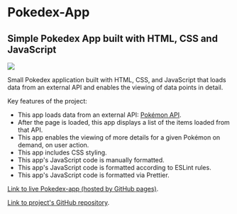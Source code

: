 # Pokedex-App

## Simple Pokedex App built with HTML, CSS and JavaScript

![](img\app-screenshot-1920-1080-main.jpg)

Small Pokedex application built with HTML, CSS, and JavaScript that loads
data from an external API and enables the viewing of data points in detail.


Key features of the project:


* This app loads data from an external API: [Pokémon API](https://pokeapi.co/).
* After the page is loaded, this app displays a list of the items loaded from that API.
* This app enables the viewing of more details for a given Pokémon on demand, on user action.
* This app includes CSS styling.
* This app's JavaScript code is manually formatted.
* This app's JavaScript code is formatted according to ESLint rules.
* This app's JavaScript code is formatted via Prettier.



[Link to live Pokedex-app (hosted by GitHub pages)](https://dfinquel.github.io/Pokedex-App/).


[Link to project's GitHub repository](https://github.com/dfinquel/Pokedex-App).
